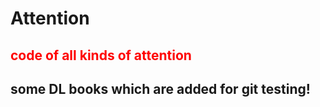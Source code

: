 # Attention
## <font color="red">code of all kinds of attention</font>
## some DL books which are added for git testing!
